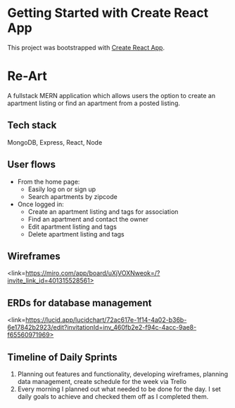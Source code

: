 # Getting Started with Create React App

This project was bootstrapped with [Create React App](https://github.com/facebook/create-react-app).

# Re-Art

A fullstack MERN application which allows users the option to create an apartment listing or find an apartment from a posted listing. 

## Tech stack

MongoDB, Express, React, Node

## User flows

- From the home page:
    - Easily log on or sign up
    - Search apartments by zipcode
- Once logged in:
    - Create an apartment listing and tags for association
    - Find an apartment and contact the owner
    - Edit apartment listing and tags
    - Delete apartment listing and tags

## Wireframes

<link=https://miro.com/app/board/uXjVOXNweok=/?invite_link_id=401315528561>

## ERDs for database management
<link=https://lucid.app/lucidchart/72ac617e-1f14-4a02-b36b-6e17842b2923/edit?invitationId=inv_460fb2e2-f94c-4acc-9ae8-f65560971969>

## Timeline of Daily Sprints

1. Planning out features and functionality, developing wireframes, planning data management, create schedule for the week via Trello
2. Every morning I planned out what needed to be done for the day. I set daily goals to achieve and checked them off as I completed them.
